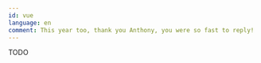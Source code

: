 ```yaml
---
id: vue
language: en
comment: This year too, thank you Anthony, you were so fast to reply!
---
```


TODO
